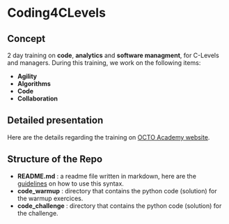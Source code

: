 # Coding4CLevels 

## Concept

2 day training on **code**, **analytics** and **software managment**, for C-Levels and managers. During this training, we work on the following items:
- **Agility**
- **Algorithms**
- **Code**
- **Collaboration**

## Detailed presentation

Here are the details regarding the training on [OCTO Academy website](https://www.octo.academy/fr/formation/237-c-levels-coder-pour-mieux-decider-aurelie-jean-et-alain-buzzacaro).

## Structure of the Repo
- **README.md** : a readme file written in markdown, here are the [guidelines](https://help.ghost.org/hc/en-us/articles/224410728-Markdown-Guide) on how to use this syntax.
- **code_warmup** : directory that contains the python code (solution) for the warmup exercices.
- **code_challenge** : directory that contains the python code (solution) for the challenge.

